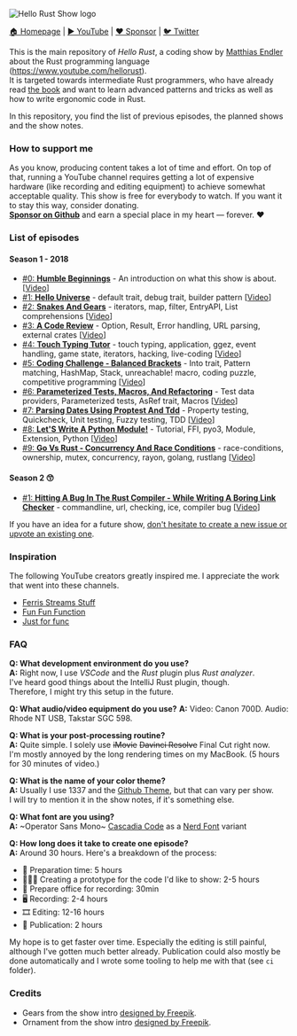  ![Hello Rust Show logo](logo.png)

[🏠 Homepage](https://corrode.dev/hello-rust/) | [▶️ YouTube](https://www.youtube.com/hellorust) | [❤️ Sponsor](https://github.com/sponsors/mre) | [🐦 Twitter](https://twitter.com/hellorustshow)

This is the main repository of *Hello Rust*, a coding show by [Matthias
Endler](@mre) about the Rust programming language (https://www.youtube.com/hellorust).  
It is targeted towards intermediate Rust programmers, who have already read [the book](https://doc.rust-lang.org/book/) and want to learn advanced patterns and tricks as well as how to write ergonomic code in Rust.

In this repository, you find the list of previous episodes, the planned shows and the show notes.

### How to support me

As you know, producing content takes a lot of time and effort. On top of that, running a YouTube channel requires getting a lot of expensive hardware (like recording and editing equipment) to achieve somewhat acceptable quality.
This show is free for everybody to watch. If you want it to stay this way, consider donating.  
[**Sponsor on Github**](https://github.com/sponsors/mre/) and earn a special place in my heart &mdash; forever. ❤️  

### List of episodes

#### Season 1 - 2018

* [#0: **Humble Beginnings**](/episode/0) - An introduction on what this show is about. [[Video](https://youtu.be/jMJRTjnh_jo)]
* [#1: **Hello Universe**](/episode/1) - default trait, debug trait, builder pattern [[Video](https://youtu.be/STWuPMcwwbw)]
* [#2: **Snakes And Gears**](/episode/2) - iterators, map, filter, EntryAPI, List comprehensions [[Video](https://youtu.be/bS5rtxWd2yQ)]
* [#3: **A Code Review**](/episode/3) - Option, Result, Error handling, URL parsing, external crates [[Video](https://youtu.be/a6KWRvAPsmo)]
* [#4: **Touch Typing Tutor**](/episode/4) - touch typing, application, ggez, event handling, game state, iterators, hacking, live-coding [[Video](https://youtu.be/S0Vubd-C5-o)]
* [#5: **Coding Challenge - Balanced Brackets**](/episode/5) - Into trait, Pattern matching, HashMap, Stack, unreachable! macro, coding puzzle, competitive programming [[Video](https://youtu.be/XcuLHO8z_RA)]
* [#6: **Parameterized Tests, Macros, And Refactoring**](/episode/6) - Test data providers, Parameterized tests, AsRef trait, Macros [[Video](https://youtu.be/XJPci7GI-qg)]
* [#7: **Parsing Dates Using Proptest And Tdd**](/episode/7) - Property testing, Quickcheck, Unit testing, Fuzzy testing, TDD [[Video](https://youtu.be/zb7SD0Jco6g)]
* [#8: **Let'S Write A Python Module!**](/episode/8) - Tutorial, FFI, pyo3, Module, Extension, Python [[Video](https://youtu.be/D9r__qxtRMQ)]
* [#9: **Go Vs Rust - Concurrency And Race Conditions**](/episode/9) - race-conditions, ownership, mutex, concurrency, rayon, golang, rustlang [[Video](https://youtu.be/B5xYBrxVSiE)]

#### Season 2 😙

* [#1: **Hitting A Bug In The Rust Compiler - While Writing A Boring Link Checker**](/episode/10) - commandline, url, checking, ice, compiler bug [[Video](https://youtu.be/DArJCR0HDL8)]

If you have an idea for a future show, [don't hesitate to create a new issue or upvote an existing one](/issues).

### Inspiration

The following YouTube creators greatly inspired me. I appreciate the work that went into these channels.

* [Ferris Streams Stuff](https://www.youtube.com/channel/UC4mpLlHn0FOekNg05yCnkzQ)
* [Fun Fun Function](https://www.youtube.com/channel/UCO1cgjhGzsSYb1rsB4bFe4Q)
* [Just for func](https://github.com/campoy/justforfunc)

### FAQ

**Q: What development environment do you use?**    
**A:** Right now, I use *VSCode* and the *Rust* plugin plus *Rust analyzer*.  
I've heard good things about the IntelliJ Rust plugin, though.  
Therefore, I might try this setup in the future.  

**Q: What audio/video equipment do you use?**
**A:** Video: Canon 700D. Audio: Rhode NT USB, Takstar SGC 598.

**Q: What is your post-processing routine?**    
**A:** Quite simple. I solely use ~~iMovie~~ ~~Davinci Resolve~~ Final Cut right now.  
I'm mostly annoyed by the long rendering times on my MacBook. (5 hours for 30 minutes of video.)

**Q: What is the name of your color theme?**  
**A:** Usually I use 1337 and the [Github Theme](https://github.com/primer/github-vscode-theme), but that can vary per show.  
I will try to mention it in the show notes, if it's something else.

**Q: What font are you using?**  
**A:** ~Operator Sans Mono~ [Cascadia Code](https://github.com/microsoft/cascadia-code) as a [Nerd Font](https://github.com/ryanoasis/nerd-fonts) variant

**Q: How long does it take to create one episode?**  
**A:** Around 30 hours. Here's a breakdown of the process:

* 💪 Preparation time: 5 hours
* 👨🏻‍💻 Creating a prototype for the code I'd like to show: 2-5 hours
* 🌺 Prepare office for recording: 30min
* 🖥 Recording: 2-4 hours
* 🎞 Editing: 12-16 hours
* 🍿 Publication: 2 hours

My hope is to get faster over time. Especially the editing is still
painful, although I've gotten much better already. Publication could also mostly
be done automatically and I wrote some tooling to help me with that (see `ci`
folder).

### Credits

* Gears from the show intro [designed by Freepik](http://www.freepik.com).
* Ornament from the show intro [designed by Freepik](http://www.freepik.com).
